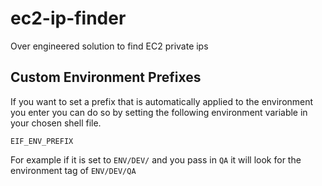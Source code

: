 # ec2-ip-finder
Over engineered solution to find EC2 private ips

## Custom Environment Prefixes
If you want to set a prefix that is automatically applied to the environment you enter you can do so by setting the following environment variable in your chosen shell file.
```
EIF_ENV_PREFIX
```

For example if it is set to `ENV/DEV/` and you pass in `QA` it will look for the environment tag of `ENV/DEV/QA`
